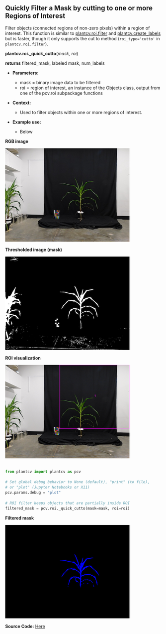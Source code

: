 ## Quickly Filter a Mask by cutting to one or more Regions of Interest

Filter objects (connected regions of non-zero pixels) within a region of interest. This function is similar to
[plantcv.roi.filter](roi_filter.md) and [plantcv.create_labels](create_labels.md) but is faster, though it only supports the cut to method
(`roi_type='cutto'` in `plantcv.roi.filter`).

**plantcv.roi._quick_cutto**(*mask, roi*)

**returns** filtered_mask, labeled mask, num_labels

- **Parameters:**
    - mask = binary image data to be filtered
    - roi = region of interest, an instance of the Objects class, output from one of the pcv.roi subpackage functions

- **Context:**
    - Used to filter objects within one or more regions of interest.

- **Example use:**
    - Below

**RGB image**

![Screenshot](img/documentation_images/roi_quick_cutto/rgb_img.jpg)

**Thresholded image (mask)**

![Screenshot](img/documentation_images/roi_quick_cutto/mask.png)

**ROI visualization**

![Screenshot](img/documentation_images/roi_quick_cutto/roi.png)


```python

from plantcv import plantcv as pcv

# Set global debug behavior to None (default), "print" (to file),
# or "plot" (Jupyter Notebooks or X11)
pcv.params.debug = "plot"

# ROI filter keeps objects that are partially inside ROI
filtered_mask = pcv.roi._quick_cutto(mask=mask, roi=roi)

```

**Filtered mask**

![Screenshot](img/documentation_images/roi_quick_cutto/colored_mask.png)


**Source Code:** [Here](https://github.com/danforthcenter/plantcv/blob/main/plantcv/plantcv/roi/quick_filter.py)
